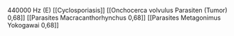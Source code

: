 440000 Hz (E)
[[Cyclosporiasis]]
[[Onchocerca volvulus Parasiten (Tumor) 0,68]]
[[Parasites Macracanthorhynchus 0,68]]
[[Parasites Metagonimus Yokogawai 0,68]]